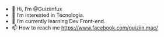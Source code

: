 - 👋 Hi, I’m @Guiziinfux
- 👀 I’m interested in  Técnologia.
- 🌱 I’m currently learning  Dev Front-end.
- 📫 How to reach me  https://www.facebook.com/guiziin.mac/

<!---
Guiziinfux/Guiziinfux is a ✨ special ✨ repository because its `README.md` (this file) appears on your GitHub profile.
You can click the Preview link to take a look at your changes.
--->
